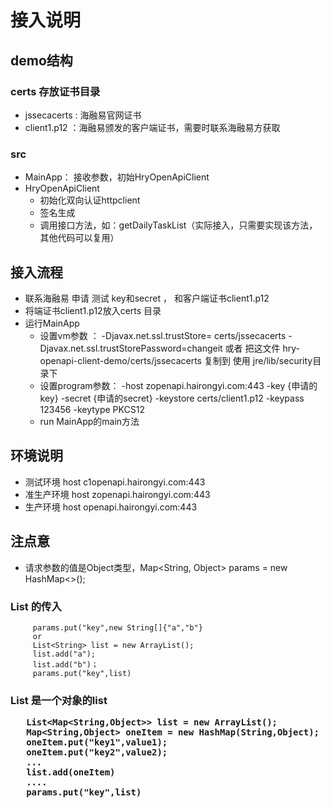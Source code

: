 # 接入说明
## demo结构
### certs 存放证书目录
* jssecacerts : 海融易官网证书
* client1.p12 ：海融易颁发的客户端证书，需要时联系海融易方获取
### src
* MainApp： 接收参数，初始HryOpenApiClient 
* HryOpenApiClient 
  * 初始化双向认证httpclient
  * 签名生成
  * 调用接口方法，如：getDailyTaskList（实际接入，只需要实现该方法，其他代码可以复用）

## 接入流程
* 联系海融易 申请 测试 key和secret ， 和客户端证书client1.p12
* 将端证书client1.p12放入certs 目录
* 运行MainApp
   * 设置vm参数 ：  -Djavax.net.ssl.trustStore= certs/jssecacerts -Djavax.net.ssl.trustStorePassword=changeit 或者 把这文件 hry-openapi-client-demo/certs/jssecacerts 复制到 使用 jre/lib/security目录下
   * 设置program参数： -host zopenapi.hairongyi.com:443 -key {申请的key} -secret {申请的secret} -keystore certs/client1.p12 -keypass 123456 -keytype PKCS12
   *  run MainApp的main方法 
   
## 环境说明
* 测试环境 host c1openapi.hairongyi.com:443
* 准生产环境 host zopenapi.hairongyi.com:443
* 生产环境 host openapi.hairongyi.com:443   
   
## 注点意
*  请求参数的值是Object类型，Map<String, Object> params = new HashMap<>();

###  List<String> 的传入
```
     params.put("key",new String[]{"a","b"}
     or
     List<String> list = new ArrayList();
     list.add("a");
     list.add("b")；
     params.put("key",list)
```

###  List<Object> 是一个对象的list
```
   List<Map<String,Object>> list = new ArrayList();
   Map<String,Object> oneItem = new HashMap(String,Object);
   oneItem.put("key1",value1);
   oneItem.put("key2",value2);
   ...
   list.add(oneItem)
   ....
   params.put("key",list)
```

